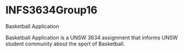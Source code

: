 # INFS3634Group16
Basketball Application

Basketball Application is a UNSW 3634 assignment that informs UNSW student community about the sport of Basketball. 


